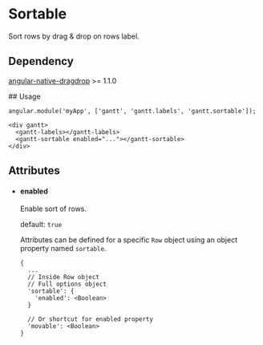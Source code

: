 # Sortable

Sort rows by drag & drop on rows label.

## Dependency

[angular-native-dragdrop](https://github.com/ganarajpr/angular-dragdrop) >= 1.1.0

## Usage

    angular.module('myApp', ['gantt', 'gantt.labels', 'gantt.sortable']);

<!-- -->

    <div gantt>
      <gantt-labels></gantt-labels>
      <gantt-sortable enabled="..."></gantt-sortable>
    </div>

## Attributes

- #### enabled

    Enable sort of rows.
  
    default: `true`
  
  Attributes can be defined for a specific `Row` object using an object property named `sortable`.

      {
        ...
        // Inside Row object
        // Full options object
        'sortable': {
          'enabled': <Boolean>
        }

        // Or shortcut for enabled property
        'movable': <Boolean>
      }
